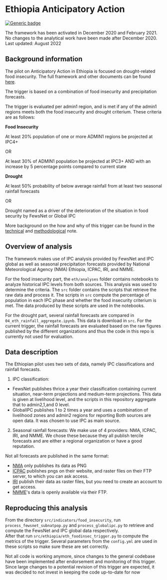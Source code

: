 # Ethiopia Anticipatory Action

[![Generic badge](https://img.shields.io/badge/STATUS-IMPLEMENTED-%231EBFB3)](https://shields.io/)

The framework has been activated in December 2020 and February 2021.
No changes to the analytical work have been made after December 2020.
Last updated: August 2022

## Background information

The pilot on Anticipatory Action in Ethiopia is focused on drought-related food insecurity.
The full framework and other documents can be found [here](https://centre.humdata.org/anticipatory-action/).

The trigger is based on a combination of food insecurity and precipitation forecasts.

The trigger is evaluated per admin1 region, and is met if any of the admin1 regions meets
both the food insecurity and drought criterium. These criteria are as follows:

**Food Insecurity**

At least 20% population of one or more ADMIN1 regions be projected at IPC4+

OR

At least 30% of ADMIN1 population be projected at IPC3+ AND with an increase by 5 percentage points compared to current state

**Drought**

At least 50% probability of below average rainfall from at least two seasonal rainfall forecasts

OR

Drought named as a driver of the deterioration of the situation in food security by FewsNet or Global IPC

More background on the how and why of this trigger can be found in the
[technical](https://docs.google.com/document/d/1aYM3Bii2Eu7oSdjiR-M6Mfbz5zjnJLVyf6AS_yI4J3s/edit?usp=sharing)
and [methodological](https://docs.google.com/document/d/1yGNgp-jHm_uWwJJ4hJnbFMjBcl6-y6-kP2rsc29eggI/edit?usp=sharing) note.

## Overview of analysis

The framework makes use of IPC analysis provided by FewsNet and IPC global as well as seasonal precipitation forecasts provided by National Meteorological Agency (NMA) Ethiopia, ICPAC, IRI, and NMME.

For the food insecurity part, the `eth/analyses` folder contains notebooks to analyze historical IPC levels from both sources.
This analysis was used to determine the criteria.
The `src` folder contains the scripts that retrieve the raw data and process it.
The scripts in `src` compute the percentage of population in each IPC phase and whether the food insecurity criterium is met.
The data produced by these scripts are used in the notebooks.

For the drought part, several rainfall forecasts are compared in `04_eth_rainfall_aggregate.ipynb`. This data is download in `src`.
For the current trigger, the rainfall forecasts are evaluated based on the raw figures published
by the different organizations and thus the code in this repo is currently not used for evaluation.  

## Data description

The Ethiopian pilot uses two sets of data, namely IPC classifications and rainfall forecasts.

1. IPC classification:

- FewsNet publishes thrice a year their classification containing current situation, near-term projections and medium-term projections. This data is given at livelihood level, and the scripts in this repository aggregate that to admin2,1,and 0 level.
- GlobalIPC publishes 1 to 2 times a year and uses a combination of livelihood zones and admin2 regions for reporting
Both sources are open data. It was chosen to use IPC as main source.

2. Seasonal rainfall forecasts:
We make use of 4 providers: NMA, ICPAC, IRI, and NMME.
We chose these because they all publish tercile forecasts and are either a regional organization or have a good reputation.

Not all forecasts are published in the same format:

- [NMA](http://www.ethiomet.gov.et/other_forecasts/seasonal_forecast) only publishes its data as PNG
- [ICPAC](https://www.icpac.net/seasonal-forecast/) publishes pngs on their website, and raster files on their FTP server, to which you can ask access.
- [IRI](https://iri.columbia.edu/our-expertise/climate/forecasts/seasonal-climate-forecasts/) publish their data as raster files, but you need to create an account to get access.
- [NMME](https://www.cpc.ncep.noaa.gov/products/international/nmme/probabilistic_seasonal/africa_nmme_prec_3catprb_FebIC_Mar2021-May2021.png)'s data is openly available via their FTP.

## Reproducing this analysis

From the directory `src/indicators/food_insecurity`, run `process_fewsnet_subnatpop.py`
and `process_globalipc.py` to retrieve and compute the FewsNet and IPC global data respectively.  
After that run `src/ethiopia/eth_foodinsec_trigger.py` to compute the metrics of the trigger.
Several parameters from the `config.yml` are used in these scripts so make sure these are set correctly.

Not all code is working anymore, since changes to the general codebase have
been implemented after endorsement and monitoring of this trigger.
Since large changes to a potential revision of this trigger are expected,
it was decided to not invest in keeping the code up-to-date for now
